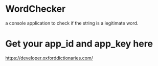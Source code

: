 # WordChecker
a console application to check if the string is a legitimate word.
# Get your app_id and app_key here
https://developer.oxforddictionaries.com/
